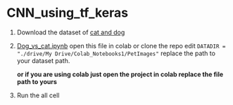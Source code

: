 # CNN_using_tf_keras


1. Download the dataset of [cat and dog](https://www.microsoft.com/en-nz/download/details.aspx?id=54765)
2. [Dog_vs_cat.ipynb](https://github.com/chirag773/CNN_using_tf_keras/blob/master/Dog_vs_cat.ipynb) open this file in colab or clone the repo edit `DATADIR = "./drive/My Drive/Colab_Notebooks1/PetImages"` replace the path to your dataset path.
                           
    **or if you are using colab just open the project in colab replace the file path to yours**
3. Run the all cell 
